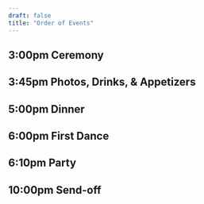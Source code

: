 ```yaml
---
draft: false
title: "Order of Events"
---
```


## 3:00pm Ceremony

## 3:45pm Photos, Drinks, & Appetizers 

## 5:00pm Dinner

## 6:00pm First Dance

## 6:10pm Party

## 10:00pm Send-off
